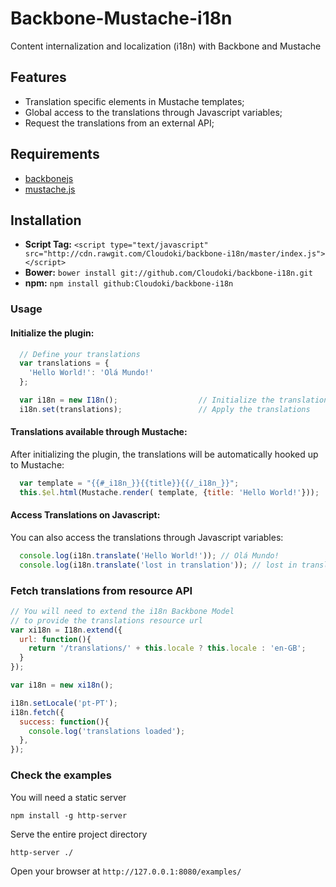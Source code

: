 # Backbone-Mustache-i18n

Content internalization and localization (i18n) with Backbone and Mustache

## Features

- Translation specific elements in Mustache templates;
- Global access to the translations through Javascript variables;
- Request the translations from an external API;

## Requirements

- [backbonejs](http://backbonejs.org/)
- [mustache.js](https://github.com/janl/mustache.js/)

## Installation

- **Script Tag:** `<script type="text/javascript" src="http://cdn.rawgit.com/Cloudoki/backbone-i18n/master/index.js"></script>`
- **Bower:** `bower install git://github.com/Cloudoki/backbone-i18n.git`
- **npm:** `npm install github:Cloudoki/backbone-i18n`

### Usage

#### Initialize the plugin:

```javascript
  // Define your translations
  var translations = {
    'Hello World!': 'Olá Mundo!'
  };

  var i18n = new I18n();                  // Initialize the translations plugin
  i18n.set(translations);                 // Apply the translations
```

#### Translations available through Mustache:

After initializing the plugin, the translations will be automatically hooked up to
Mustache:

```javascript
  var template = "{{#_i18n_}}{{title}}{{/_i18n_}}";
  this.$el.html(Mustache.render( template, {title: 'Hello World!'}));     // Render
```

#### Access Translations on Javascript:

You can also access the translations through Javascript variables:

```javascript
  console.log(i18n.translate('Hello World!')); // Olá Mundo!
  console.log(i18n.translate('lost in translation')); // lost in translation
```

### Fetch translations from resource API

```javascript
// You will need to extend the i18n Backbone Model
// to provide the translations resource url
var xi18n = I18n.extend({
  url: function(){
    return '/translations/' + this.locale ? this.locale : 'en-GB';
  }
});

var i18n = new xi18n();

i18n.setLocale('pt-PT');
i18n.fetch({
  success: function(){
    console.log('translations loaded');
  },
});
```

### Check the examples

You will need a static server

`npm install -g http-server`

Serve the entire project directory

`http-server ./`

Open your browser at `http://127.0.0.1:8080/examples/`
